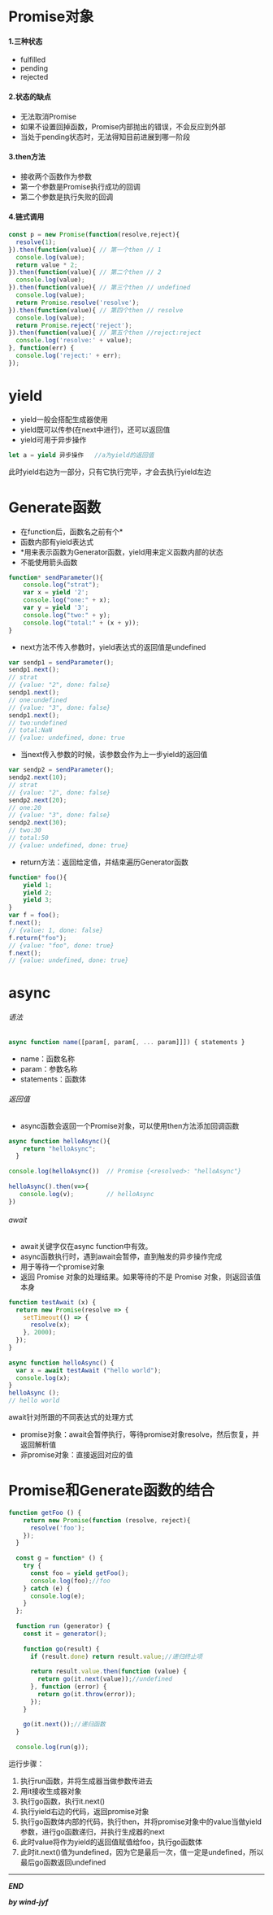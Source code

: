 #  Promise对象

#### 1.三种状态

* fulfilled
* pending
* rejected

#### 2.状态的缺点

* 无法取消Promise
* 如果不设置回掉函数，Promise内部抛出的错误，不会反应到外部
* 当处于pending状态时，无法得知目前进展到哪一阶段

#### 3.then方法

* 接收两个函数作为参数
* 第一个参数是Promise执行成功的回调
* 第二个参数是执行失败的回调

#### 4.链式调用

```javascript
const p = new Promise(function(resolve,reject){
  resolve(1);
}).then(function(value){ // 第一个then // 1
  console.log(value);
  return value * 2;
}).then(function(value){ // 第二个then // 2
  console.log(value);
}).then(function(value){ // 第三个then // undefined
  console.log(value);
  return Promise.resolve('resolve'); 
}).then(function(value){ // 第四个then // resolve
  console.log(value);
  return Promise.reject('reject'); 
}).then(function(value){ // 第五个then //reject:reject
  console.log('resolve:' + value);
}, function(err) {
  console.log('reject:' + err);
});
```

# yield

* yield一般会搭配生成器使用
* yield既可以传参(在next中进行)，还可以返回值
* yield可用于异步操作

```javascript
let a = yield 异步操作   //a为yield的返回值
```

此时yield右边为一部分，只有它执行完毕，才会去执行yield左边



# Generate函数

* 在function后，函数名之前有个*
* 函数内部有yield表达式
* *用来表示函数为Generator函数，yield用来定义函数内部的状态
* 不能使用箭头函数

```javascript
function* sendParameter(){
    console.log("strat");
    var x = yield '2';
    console.log("one:" + x);
    var y = yield '3';
    console.log("two:" + y);
    console.log("total:" + (x + y));
}
```

* next方法不传入参数时，yield表达式的返回值是undefined

```javascript
var sendp1 = sendParameter();
sendp1.next();
// strat
// {value: "2", done: false}
sendp1.next();
// one:undefined
// {value: "3", done: false}
sendp1.next();
// two:undefined
// total:NaN
// {value: undefined, done: true
```



* 当next传入参数的时候，该参数会作为上一步yield的返回值

```javascript
var sendp2 = sendParameter();
sendp2.next(10);
// strat
// {value: "2", done: false}
sendp2.next(20);
// one:20
// {value: "3", done: false}
sendp2.next(30);
// two:30
// total:50
// {value: undefined, done: true}
```

* return方法：返回给定值，并结束遍历Generator函数

```javascript
function* foo(){
    yield 1;
    yield 2;
    yield 3;
}
var f = foo();
f.next();
// {value: 1, done: false}
f.return("foo");
// {value: "foo", done: true}
f.next();
// {value: undefined, done: true}
```





# async

###### 语法

```javascript
async function name([param[, param[, ... param]]]) { statements }
```

* name：函数名称
* param：参数名称
* statements：函数体

###### 返回值

* async函数会返回一个Promise对象，可以使用then方法添加回调函数

```javascript
async function helloAsync(){
    return "helloAsync";
  }
  
console.log(helloAsync())  // Promise {<resolved>: "helloAsync"}
 
helloAsync().then(v=>{
   console.log(v);         // helloAsync
})
```

###### await

* await关键字仅在async function中有效。
* async函数执行时，遇到await会暂停，直到触发的异步操作完成
* 用于等待一个promise对象
*  返回 Promise 对象的处理结果。如果等待的不是 Promise 对象，则返回该值本身 

```javascript
function testAwait (x) {
  return new Promise(resolve => {
    setTimeout(() => {
      resolve(x);
    }, 2000);
  });
}
 
async function helloAsync() {
  var x = await testAwait ("hello world");
  console.log(x); 
}
helloAsync ();
// hello world
```

await针对所跟的不同表达式的处理方式

* promise对象：await会暂停执行，等待promise对象resolve，然后恢复，并返回解析值
* 非promise对象：直接返回对应的值



# Promise和Generate函数的结合

```javascript
function getFoo () {
    return new Promise(function (resolve, reject){
      resolve('foo');
    });
  }
  
  const g = function* () {
    try {
      const foo = yield getFoo();
      console.log(foo);//foo    
    } catch (e) {
      console.log(e);
    }
  };
  
  function run (generator) {
    const it = generator();
  
    function go(result) {
      if (result.done) return result.value;//递归终止项
  
      return result.value.then(function (value) {
        return go(it.next(value));//undefined
      }, function (error) {
        return go(it.throw(error));
      });
    }
  
    go(it.next());//递归函数
  }
  
  console.log(run(g));
```

运行步骤：

1.  执行run函数，并将生成器当做参数传进去
2.  用it接收生成器对象
3.  执行go函数，执行it.next()
4.  执行yield右边的代码，返回promise对象
5.  执行go函数体内部的代码，执行then，并将promise对象中的value当做yield参数，进行go函数递归，并执行生成器的next
6.  此时value将作为yield的返回值赋值给foo，执行go函数体
7.  此时it.next()值为undefined，因为它是最后一次，值一定是undefined，所以最后go函数返回undefined

***

***END***

***by wind-jyf***

